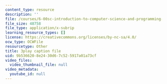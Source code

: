 ```yaml
---
content_type: resource
description: ''
file: /courses/6-00sc-introduction-to-computer-science-and-programming-spring-2011/9b5366208e2430d67c525917a01a73cf_hGQw3KJ7i6Q.srt
file_size: 48758
file_type: application/x-subrip
learning_resource_types: []
license: https://creativecommons.org/licenses/by-nc-sa/4.0/
ocw_type: OCWFile
resourcetype: Other
title: 3play caption file
uid: 9b536620-8e24-30d6-7c52-5917a01a73cf
video_files:
  video_thumbnail_file: null
video_metadata:
  youtube_id: null
---
```

